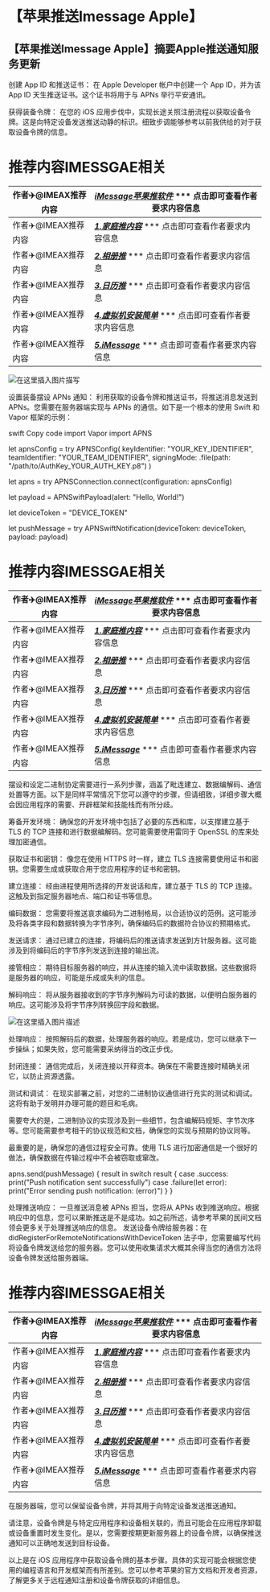 # 【苹果推送Imessage Apple】

## 【苹果推送Imessage Apple】摘要Apple推送通知服务更新

创建 App ID 和推送证书： 在 Apple Developer 帐户中创建一个 App ID，并为该 App ID 天生推送证书。这个证书将用于与 APNs 举行平安通讯。

获得装备令牌： 在您的 iOS 应用步伐中，实现长途关照注册流程以获取设备令牌。这是向特定设备发送推送动静的标识。细致步调能够参考以前我供给的对于获取设备令牌的信息。
# 推荐内容IMESSGAE相关

作者✈️@IMEAX推荐内容     |[***iMessage苹果推软件***](https://imessagee.github.io/) *** 点击即可查看作者要求内容信息
-------- | -----
作者✈️@IMEAX推荐内容     |[***1.家庭推内容***](https://imessagee.github.io/) *** 点击即可查看作者要求内容信息
作者✈️@IMEAX推荐内容     |[***2.相册推***](https://imessagee.github.io/) *** 点击即可查看作者要求内容信息
作者✈️@IMEAX推荐内容     |[***3.日历推***](https://imessagee.github.io/) *** 点击即可查看作者要求内容信息
作者✈️@IMEAX推荐内容     |[***4.虚拟机安装简单***](https://imessagee.github.io/) *** 点击即可查看作者要求内容信息
作者✈️@IMEAX推荐内容     |[***5.iMessage***](https://imessagee.github.io/) *** 点击即可查看作者要求内容信息

![在这里插入图片描写](https://img-blog.csdnimg.cn/8dc1a5b5d9a04cb19cbec011992ba310.png)

设置装备摆设 APNs 通知： 利用获取的设备令牌和推送证书，将推送消息发送到 APNs。您需要在服务器端实现与 APNs 的通信。如下是一个根本的使用 Swift 和 Vapor 框架的示例：

swift
Copy code
import Vapor
import APNS

let apnsConfig = try APNSConfig(
    keyIdentifier: "YOUR_KEY_IDENTIFIER",
    teamIdentifier: "YOUR_TEAM_IDENTIFIER",
    signingMode: .file(path: "/path/to/AuthKey_YOUR_AUTH_KEY.p8")
)

let apns = try APNSConnection.connect(configuration: apnsConfig)

let payload = APNSwiftPayload(alert: "Hello, World!")

let deviceToken = "DEVICE_TOKEN"

let pushMessage = try APNSwiftNotification(deviceToken: deviceToken, payload: payload)

# 推荐内容IMESSGAE相关

作者✈️@IMEAX推荐内容     |[***iMessage苹果推软件***](https://imessagee.github.io/) *** 点击即可查看作者要求内容信息
-------- | -----
作者✈️@IMEAX推荐内容     |[***1.家庭推内容***](https://imessagee.github.io/) *** 点击即可查看作者要求内容信息
作者✈️@IMEAX推荐内容     |[***2.相册推***](https://imessagee.github.io/) *** 点击即可查看作者要求内容信息
作者✈️@IMEAX推荐内容     |[***3.日历推***](https://imessagee.github.io/) *** 点击即可查看作者要求内容信息
作者✈️@IMEAX推荐内容     |[***4.虚拟机安装简单***](https://imessagee.github.io/) *** 点击即可查看作者要求内容信息
作者✈️@IMEAX推荐内容     |[***5.iMessage***](https://imessagee.github.io/) *** 点击即可查看作者要求内容信息

摆设和设定二进制协定需要进行一系列步骤，涵盖了毗连建立、数据编解码、通信处置等方面。以下是同样平常情况下您可以遵守的步骤，但请细致，详细步骤大概会因应用程序的需要、开辟框架和技能栈而有所分歧。

筹备开发环境： 确保您的开发环境中包括了必要的东西和库，以支撑建立基于 TLS 的 TCP 连接和进行数据编解码。您可能需要使用雷同于 OpenSSL 的库来处理加密通信。

获取证书和密钥： 像您在使用 HTTPS 时一样，建立 TLS 连接需要使用证书和密钥。您需要生成或获取合用于您应用程序的证书和密钥。

建立连接： 经由进程使用所选择的开发说话和库，建立基于 TLS 的 TCP 连接。这触及到指定服务器地点、端口和证书等信息。

编码数据： 您需要将推送哀求编码为二进制格局，以合适协议的范例。这可能涉及将各类字段和数据转换为字节序列，确保编码后的数据符合协议的预期格式。

发送请求： 通过已建立的连接，将编码后的推送请求发送到方针服务器。这可能涉及到将编码后的字节序列发送到连接的输出流。

接管相应： 期待目标服务器的响应，并从连接的输入流中读取数据。这些数据将是服务器的响应，可能是乐成或失利的信息。

解码响应： 将从服务器接收到的字节序列解码为可读的数据，以便明白服务器的响应。这可能涉及将字节序列转换回字段和数据。


![在这里插入图片描述](https://img-blog.csdnimg.cn/f5fe546f29c446eb9c6b5ef26de29506.png)

处理响应： 按照解码后的数据，处理服务器的响应。若是成功，您可以继承下一步操纵；如果失败，您可能需要采纳得当的改正步伐。

封闭连接： 通信完成后，关闭连接以开释资本。确保在不需要连接时精确关闭它，以防止资源透露。

测试和调试： 在现实部署之前，对您的二进制协议通信进行充实的测试和调试。这将有助于发明并办理可能的题目和毛病。

需要夸大的是，二进制协议的实现涉及到一些细节，包含编解码规矩、字节次序等。您可能需要参考相干的协议规范和文档，确保您的实现与预期的协议同等。

最重要的是，确保您的通信过程安全可靠。使用 TLS 进行加密通信是一个很好的做法，确保数据在传输过程中不会被窃取或窜改。


apns.send(pushMessage) { result in
    switch result {
    case .success:
        print("Push notification sent successfully")
    case .failure(let error):
        print("Error sending push notification: \(error)")
    }
}

处理推送响应： 一旦推送消息被 APNs 担当，您将从 APNs 收到推送响应。根据响应中的信息，您可以果断推送是不是成功。如之前所述，请参考苹果的民间文档领会更多关于处理推送响应的信息。
发送设备令牌给服务器：在 didRegisterForRemoteNotificationsWithDeviceToken 法子中，您需要编写代码将设备令牌发送给您的服务器。您可以使用收集请求大概其余得当您的通信方法将设备令牌发送给服务器端。
# 推荐内容IMESSGAE相关

作者✈️@IMEAX推荐内容     |[***iMessage苹果推软件***](https://imessagee.github.io/) *** 点击即可查看作者要求内容信息
-------- | -----
作者✈️@IMEAX推荐内容     |[***1.家庭推内容***](https://imessagee.github.io/) *** 点击即可查看作者要求内容信息
作者✈️@IMEAX推荐内容     |[***2.相册推***](https://imessagee.github.io/) *** 点击即可查看作者要求内容信息
作者✈️@IMEAX推荐内容     |[***3.日历推***](https://imessagee.github.io/) *** 点击即可查看作者要求内容信息
作者✈️@IMEAX推荐内容     |[***4.虚拟机安装简单***](https://imessagee.github.io/) *** 点击即可查看作者要求内容信息
作者✈️@IMEAX推荐内容     |[***5.iMessage***](https://imessagee.github.io/) *** 点击即可查看作者要求内容信息
在服务器端，您可以保留设备令牌，并将其用于向特定设备发送推送通知。

请注意，设备令牌是与特定应用程序和设备相关联的，而且可能会在应用程序卸载或设备重置时发生变化。是以，您需要按期更新服务器上的设备令牌，以确保推送通知可以正确地发送到目标设备。

以上是在 iOS 应用程序中获取设备令牌的基本步骤。具体的实现可能会根据您使用的编程语言和开发框架而有所差别。您可以参考苹果的官方文档和开发者资源，了解更多关于远程通知注册和设备令牌获取的详细信息。